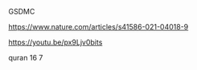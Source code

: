 GSDMC

https://www.nature.com/articles/s41586-021-04018-9

https://youtu.be/px9Ljv0bits

quran 16 7
